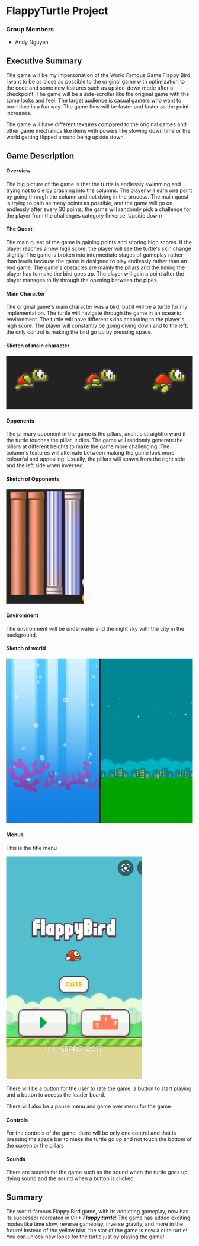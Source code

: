 # FlappyTurtle Project

### Group Members
- Andy Nguyen
 

## Executive Summary
The game will be my impersonation of the World Famous Game Flappy Bird. I want to be as close as possible to the original game with optimization to the code and some new features such as upside-down mode after a checkpoint. The game will be a side-scroller like the original game with the same looks and feel. The target audience is casual gamers who want to burn time in a fun way. The game flow will be faster and faster as the point increases.

The game will have different textures compared to the original games and other game mechanics like items with  powers like slowing down time or the world getting flipped around being upside down.

## Game Description

#### Overview
The big picture of the game is that the turtle is endlessly swimming and trying not to die by crashing into the columns. The player will earn one point by going through the column and not dying in the process. The main quest is trying to gain as many points as possible, and the game will go on endlessly after every 30 points; the game will randomly pick a challenge for the player from the challenges category (Inverse, Upside down)

#### The Quest

The main quest of the game is gaining points and scoring high scores. If the player reaches a new high score, the player will see the turtle's skin change slightly. The game is broken into intermediate stages of gameplay rather than levels because the game is designed to play endlessly rather than an end game. The game's obstacles are mainly the pillars and the timing the player has to make the bird goes up. The player will gain a point after the player manages to fly through the opening between the pipes.

#### Main Character

The original game's main character was a bird, but it will be a turtle for my implementation. The turtle will navigate through the game in an oceanic environment. The turtle will have different skins according to the player's high score. The player will constantly be going diving down and to the left; the only control is making the bird go up by pressing space.

#### Sketch of main character

![Character Sketch](Characters/turtle.png)

#### Opponents

The primary opponent in the game is the pillars, and it's straightforward if the turtle touches the pillar, it dies. The game will randomly generate the pillars at different heights to make the game more challenging. The column's textures will alternate between making the game look more colourful and appealing. Usually, the pillars will spawn from the right side and the left side when inversed.

#### Sketch of Opponents

![Pillars](Characters/pillars.png)

#### Environment

The environment will be underwater and the night sky with the city in the background.

#### Sketch of world

![Backgrounds](Characters/Background.png)

#### Menus

This is the title menu

![](Characters/Title%20Menu.png)

There will be a button for the user to rate the game, a button to start playing and a button to access the leader board.

There will also be a pause menu and game over menu for the game

#### Controls

For the controls of the game, there will be only one control and that is pressing the space bar to make the turtle go up and not touch the bottom of the screen or the pillars

#### Sounds

There are sounds for the game such as the sound when the turtle goes up, dying sound and the sound when a button is clicked.

## Summary

The world-famous Flappy Bird game, with its addicting gameplay, now has its successor recreated in C++ ***Flappy turtle***! The game has added exciting modes like time slow, reverse gameplay, inverse gravity, and more in the future! Instead of the yellow bird, the star of the game is now a cute turtle! You can unlock new looks for the turtle just by playing the game!